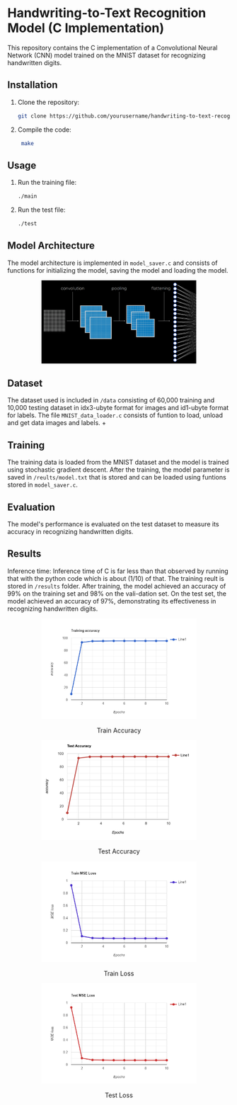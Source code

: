 

# Handwriting-to-Text Recognition Model (C Implementation)

This repository contains the C implementation of a Convolutional Neural Network (CNN) model trained on the MNIST dataset for recognizing handwritten digits.

## Installation

1. Clone the repository:
   ```bash
   git clone https://github.com/yourusername/handwriting-to-text-recognition-c.git
   ```

2. Compile the code:
   ```bash
    make
   ```

## Usage

1. Run the training file:
   ```bash
   ./main
   ```
2. Run the test file:
   ```bash
   ./test
   ```



## Model Architecture

The model architecture is implemented in `model_saver.c` and consists of functions for initializing the model, saving the model and loading the model.

<p align="center">
  <img src="assets/convolutionalnn.png" width="350" title="hover text">
</p>

## Dataset

The dataset used is included in `/data` consisting of 60,000 training and 10,000 testing dataset in idx3-ubyte format for images and id1-ubyte format for labels. The file `MNIST_data_loader.c` consists of funtion to load, unload and get data images and labels. +

## Training

The training data is loaded from the MNIST dataset and the model is trained using stochastic gradient descent.
After the training, the model parameter is saved in `/reults/model.txt` that is stored and can be loaded using funtions 
stored in `model_saver.c`.

## Evaluation

The model's performance is evaluated on the test dataset to measure its accuracy in recognizing handwritten digits.

## Results
Inference time: Inference time of C is far less than that observed by running that with the python
code which is about (1/10) of that.
The training reult is stored in `/results` folder.
After training, the model achieved an accuracy of 99% on the training set and 98% on the vali-dation set. 
On the test set, the model achieved an accuracy of 97%, demonstrating its effectiveness in recognizing handwritten digits.
<p align="center">
  <img src="assets/train_acc.png" width="350" title="hover text">
</p><p align="center">
  Train Accuracy
</p>

<p align="center">
  <img src="assets/test_accuracy.png" width="350" title="hover text">
</p><p align="center">
  Test Accuracy
</p>

<p align="center">
  <img src="assets/train_loss.png" width="350" title="hover text">
</p><p align="center">
  Train Loss
</p>

<p align="center">
  <img src="assets/test_loss.png" width="350" title="hover text">
</p><p align="center">
  Test Loss
</p>
